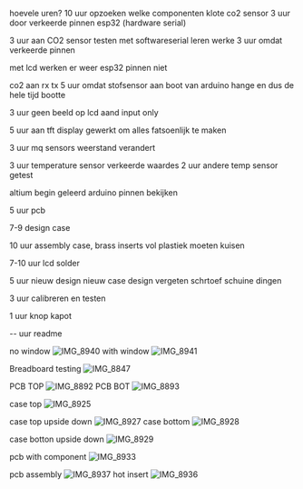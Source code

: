 hoevele uren?
10 uur opzoeken welke componenten
klote co2 sensor
3 uur door verkeerde pinnen esp32 (hardware serial)

3 uur aan CO2 sensor testen
met softwareserial leren werke
3 uur omdat verkeerde pinnen

met lcd werken er weer esp32 pinnen niet

co2 aan rx tx
5 uur omdat stofsensor aan boot van arduino hange en dus de hele tijd bootte

3 uur geen beeld op lcd aand input only

5 uur aan tft display gewerkt om alles fatsoenlijk te maken

3 uur mq sensors
weerstand verandert


3 uur temperature sensor verkeerde waardes
2 uur andere temp sensor getest

altium begin
geleerd arduino pinnen bekijken


5 uur pcb

7-9 design case

10 uur assembly case, brass inserts vol plastiek moeten kuisen

7-10 uur lcd solder

5 uur nieuw design
nieuw case design vergeten schrtoef schuine dingen

3 uur calibreren en testen

1 uur knop kapot

-- uur readme



no window
![IMG_8940](https://user-images.githubusercontent.com/69217508/194939096-e3527a9a-c3c9-47fa-9a77-9c1b2ab60900.JPG)
with window
![IMG_8941](https://user-images.githubusercontent.com/69217508/194939107-0fc292e7-b386-4e58-902a-294d9b9d9350.JPG)





Breadboard testing
![IMG_8847](https://user-images.githubusercontent.com/69217508/194938254-5963f58a-2ce4-4ad2-8614-6592eddfbafb.JPG)

PCB TOP
![IMG_8892](https://user-images.githubusercontent.com/69217508/194938372-7d260a62-b7e4-45f7-8635-b7b4adfe6a72.JPG)
PCB BOT
![IMG_8893](https://user-images.githubusercontent.com/69217508/194938476-4cbfda8b-34bd-460b-8752-9d91632ef72e.JPG)

case top
![IMG_8925](https://user-images.githubusercontent.com/69217508/194938571-44492026-1383-4c4a-bf00-32632121cbb6.JPG)

case top upside down
![IMG_8927](https://user-images.githubusercontent.com/69217508/194938623-b3a7756a-afdd-4447-aba4-57947ba38355.JPG)
case bottom
![IMG_8928](https://user-images.githubusercontent.com/69217508/194938652-4eaf799a-06ef-4197-8ff9-26e5b7d4317f.JPG)

case botton upside down
![IMG_8929](https://user-images.githubusercontent.com/69217508/194938701-c7c40ecc-8ecb-4557-94fa-f393e4c2f725.JPG)

pcb with component
![IMG_8933](https://user-images.githubusercontent.com/69217508/194938898-8c6d0f6c-aea2-42cf-a6a3-c7b2447b52c1.JPG)

pcb assembly
![IMG_8937](https://user-images.githubusercontent.com/69217508/194938847-7fa01bcd-2cf8-453d-b0eb-44f95610003a.JPG)
hot insert
![IMG_8936](https://user-images.githubusercontent.com/69217508/194938869-4b626ce8-f0d3-45a6-bd63-e6dcc4395716.JPG)
